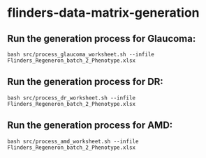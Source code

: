 # flinders-data-matrix-generation

## Run the generation process for Glaucoma:

```shell
bash src/process_glaucoma_worksheet.sh --infile Flinders_Regeneron_batch_2_Phenotype.xlsx
```

## Run the generation process for DR:

```shell
bash src/process_dr_worksheet.sh --infile Flinders_Regeneron_batch_2_Phenotype.xlsx
```

## Run the generation process for AMD:

```shell
bash src/process_amd_worksheet.sh --infile Flinders_Regeneron_batch_2_Phenotype.xlsx
```
